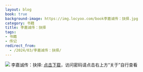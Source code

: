 ```yaml
---
layout: blog
book: true
background-image: https://img.locyoo.com/book李嘉诚传：抉择.jpg
category: 书籍
title: 李嘉诚传：抉择
tags:
- 书籍
- 传记
redirect_from:
  - /2024/03/李嘉诚传：抉择/
---
```

![](https://img.locyoo.com/book李嘉诚传：抉择.jpg)
李嘉诚传：抉择: <a name = "ref1" href="https://url18.ctfile.com/f/50983618-1437032783-2a5b34?p=3619">点击下载</a>，访问密码请点击右上方“关于”自行查看